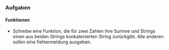### Aufgaben

#### Funktionen

+ Schreibe eine Funktion, die für zwei Zahlen ihre Summe und Strings einen aus beiden Strings konkatenierten String zurückgibt. Alle anderen sollen eine Fehlermeldung ausgeben.

